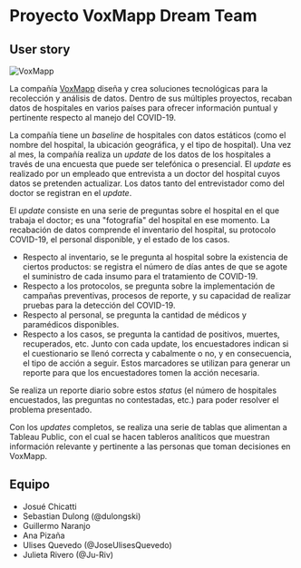 # Proyecto VoxMapp Dream Team
## User story
![VoxMapp](https://imgur.com/gG68PvJ.png)

La compañía [VoxMapp](http://voxmapp.com) diseña y crea soluciones tecnológicas para la recolección y análisis de datos. Dentro de sus múltiples proyectos, recaban datos de hospitales en varios países para ofrecer información puntual y pertinente respecto al manejo del COVID-19.

La compañía tiene un _baseline_ de hospitales con datos estáticos (como el nombre del hospital, la ubicación geográfica, y el tipo de hospital).
Una vez al mes, la compañía realiza un _update_ de los datos de los hospitales a través de una encuesta que puede ser telefónica o presencial. El _update_ es realizado por un empleado que entrevista a un doctor del hospital cuyos datos se pretenden actualizar. Los datos tanto del entrevistador como del doctor se registran en el _update_.

El _update_ consiste en una serie de preguntas sobre el hospital en el que trabaja el doctor; es una "fotografía" del hospital en ese momento. La recabación de datos comprende el inventario del hospital, su protocolo COVID-19, el personal disponible, y el estado de los casos.
- Respecto al inventario, se le pregunta al hospital sobre la existencia de ciertos productos: se registra el número de días antes de que se agote el suministro de cada insumo para el tratamiento de COVID-19.
- Respecto a los protocolos, se pregunta sobre la implementación de campañas preventivas, procesos de reporte, y su capacidad de realizar pruebas para la detección del COVID-19.
- Respecto al personal, se pregunta la cantidad de médicos y paramédicos disponibles.
- Respecto a los casos, se pregunta la cantidad de positivos, muertes, recuperados, etc.
Junto con cada update, los encuestadores indican si el cuestionario se llenó correcta y cabalmente o no, y en consecuencia, el tipo de acción a seguir. Estos marcadores se utilizan para generar un reporte para que los encuestadores tomen la acción necesaria.

Se realiza un reporte diario sobre estos _status_ (el número de hospitales encuestados, las preguntas no contestadas, etc.) para poder resolver el problema presentado.

Con los _updates_ completos, se realiza una serie de tablas que alimentan a Tableau Public, con el cual se hacen tableros analíticos que muestran información relevante y pertinente a las personas que toman decisiones en VoxMapp.

## Equipo
- Josué Chicatti
- Sebastian Dulong (@dulongski)
- Guillermo Naranjo
- Ana Pizaña
- Ulises Quevedo (@JoseUlisesQuevedo)
- Julieta Rivero (@Ju-Riv)
